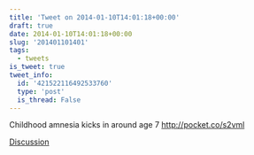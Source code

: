 ```yaml
---
title: 'Tweet on 2014-01-10T14:01:18+00:00'
draft: true
date: 2014-01-10T14:01:18+00:00
slug: '201401101401'
tags:
  - tweets
is_tweet: true
tweet_info:
  id: '421522116492533760'
  type: 'post'
  is_thread: False
---
```




Childhood amnesia kicks in around age 7  <http://pocket.co/s2vml>

[Discussion](https://x.com/sytelus/status/421522116492533760)
